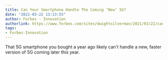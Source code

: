 ```yaml
---
title: Can Your Smartphone Handle The Coming ‘New’ 5G?
date: "2021-03-22 13:13:55"
author: Forbes - Innovation
authorlink: https://www.forbes.com/sites/dwightsilverman/2021/03/22/can-your-smartphone-handle-the-coming-new-5g/
tags:
- Forbes-Innovation
---
```

That 5G smartphone you bought a year ago likely can't handle a new, faster version of 5G coming later this year.